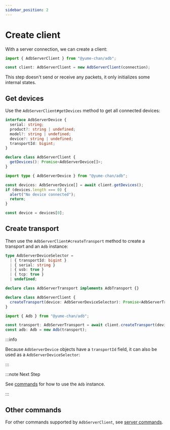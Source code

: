 ```yaml
---
sidebar_position: 2
---
```


# Create client

With a server connection, we can create a client:

```ts transpile
import { AdbServerClient } from "@yume-chan/adb";

const client: AdbServerClient = new AdbServerClient(connection);
```

This step doesn't send or receive any packets, it only initializes some internal states.

## Get devices

Use the `AdbServerClient#getDevices` method to get all connected devices:

```ts
interface AdbServerDevice {
  serial: string;
  product?: string | undefined;
  model?: string | undefined;
  device?: string | undefined;
  transportId: bigint;
}

declare class AdbServerClient {
  getDevices(): Promise<AdbServerDevice[]>;
}
```

```ts transpile
import type { AdbServerDevice } from "@yume-chan/adb";

const devices: AdbServerDevice[] = await client.getDevices();
if (devices.length === 0) {
  alert("No device connected");
  return;
}

const device = devices[0];
```

## Create transport

Then use the `AdbServerClient#createTransport` method to create a transport and an `Adb` instance:

```ts
type AdbServerDeviceSelector =
  | { transportId: bigint }
  | { serial: string }
  | { usb: true }
  | { tcp: true }
  | undefined;

declare class AdbServerTransport implements AdbTransport {}

declare class AdbServerClient {
  createTransport(device: AdbServerDeviceSelector): Promise<AdbServerTransport>;
}
```

```ts transpile
import { Adb } from "@yume-chan/adb";

const transport: AdbServerTransport = await client.createTransport(device);
const adb: Adb = new Adb(transport);
```

:::info

Because `AdbServerDevice` objects have a `transportId` field, it can also be used as a `AdbServerDeviceSelector`:

:::

:::note Next Step

See [commands](../commands/index.md) for how to use the `Adb` instance.

:::

## Other commands

For other commands supported by `AdbServerClient`, see [server commands](./commands.md).
